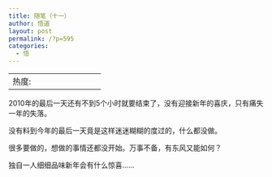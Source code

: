```yaml
---
title: 随笔（十一）
author: 悟道
layout: post
permalink: /?p=595
categories:
  - 悟
---
```

<table>
  <tr cellpadding=0><td>
    热度:
  </td><td cellpadding=0><img src='http://210.75.224.29/wordpress/wp-content/plugins/statpresscn/images/sun.gif' width=10 height=10 border=0 /></td><td cellpadding=0><img src='http://210.75.224.29/wordpress/wp-content/plugins/statpresscn/images/sun.gif' width=10 height=10 border=0 /></td><td cellpadding=0><img src='http://210.75.224.29/wordpress/wp-content/plugins/statpresscn/images/sun_dark.gif' width=10 height=10 border=0 /></td><td cellpadding=0><img src='http://210.75.224.29/wordpress/wp-content/plugins/statpresscn/images/sun_dark.gif' width=10 height=10 border=0 /></td><td cellpadding=0><img src='http://210.75.224.29/wordpress/wp-content/plugins/statpresscn/images/sun_dark.gif' width=10 height=10 border=0 /></td></tr>
</table>

2010年的最后一天还有不到5个小时就要结束了，没有迎接新年的喜庆，只有痛失一年的失落。

没有料到今年的最后一天竟是这样迷迷糊糊的度过的，什么都没做。

很多要做的，想做的事情还都没开始。万事不备，有东风又能如何？

独自一人细细品味新年会有什么惊喜&#8230;&#8230;